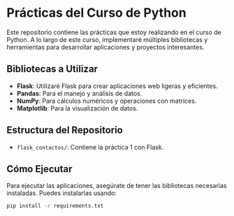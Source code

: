 # Prácticas del Curso de Python

Este repositorio contiene las prácticas que estoy realizando en el curso de Python. A lo largo de este curso, implementaré múltiples bibliotecas y herramientas para desarrollar aplicaciones y proyectos interesantes.

## Bibliotecas a Utilizar

- **Flask**: Utilizaré Flask para crear aplicaciones web ligeras y eficientes.
- **Pandas**: Para el manejo y análisis de datos.
- **NumPy**: Para cálculos numéricos y operaciones con matrices.
- **Matplotlib**: Para la visualización de datos.

## Estructura del Repositorio

- `flask_contactos/`: Contiene la práctica 1 con Flask.

## Cómo Ejecutar

Para ejecutar las aplicaciones, asegúrate de tener las bibliotecas necesarias instaladas. Puedes instalarlas usando:

```bash
pip install -r requirements.txt
